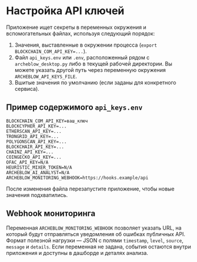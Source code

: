 # Настройка API ключей

Приложение ищет секреты в переменных окружения и вспомогательных файлах, используя следующий порядок:

1. Значения, выставленные в окружении процесса (`export BLOCKCHAIN_COM_API_KEY=...`).
2. Файл `api_keys.env` или `.env`, расположенный рядом с `archeblow_desktop.py` либо в текущей рабочей директории. Вы можете указать другой путь через переменную окружения `ARCHEBLOW_API_KEYS_FILE`.
3. Вшитые значения по умолчанию (если заданы для конкретного сервиса).

## Пример содержимого `api_keys.env`

```
BLOCKCHAIN_COM_API_KEY=ваш_ключ
BLOCKCYPHER_API_KEY=...
ETHERSCAN_API_KEY=...
TRONGRID_API_KEY=...
POLYGONSCAN_API_KEY=...
BLOCKCHAIR_API_KEY=...
CHAINZ_API_KEY=...
COINGECKO_API_KEY=...
OFAC_API_KEY=N/A
HEURISTIC_MIXER_TOKEN=N/A
ARCHEBLOW_AI_ANALYST=N/A
ARCHEBLOW_MONITORING_WEBHOOK=https://hooks.example/api
```

После изменения файла перезапустите приложение, чтобы новые значения подхватились.

## Webhook мониторинга

Переменная `ARCHEBLOW_MONITORING_WEBHOOK` позволяет указать URL, на который будут отправляться уведомления об ошибках публичных API. Формат полезной нагрузки — JSON c полями `timestamp`, `level`, `source`, `message` и `details`. Если переменная не задана, события остаются внутри приложения и доступны в дашборде и деталях анализа.
